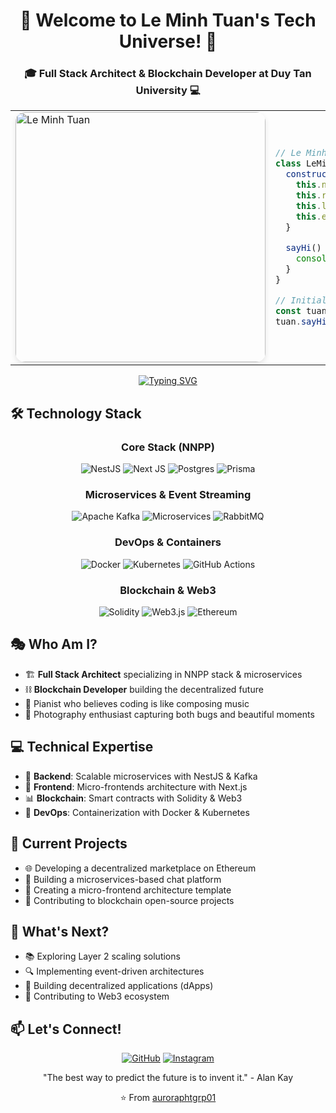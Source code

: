 <div align="center">
  <h1>🚀 Welcome to Le Minh Tuan's Tech Universe! 🌟</h1>
  <h3>🎓 Full Stack Architect & Blockchain Developer at Duy Tan University 💻</h3>
</div>

<table>
<tr>
  <td width="80%">
<img src="https://i.imgur.com/PF8DAH6.jpg" width="400"  alt="Le Minh Tuan" style="border-radius: 15px; box-shadow: 0 4px 8px rgba(0, 0, 0, 0.1); object-fit: cover;">
</td>
<td width="20%">

```js
// Le Minh Tuan: A Human-Readable Introduction
class LeMinhTuan {
  constructor() {
    this.name = "Lê Minh Tuấn";
    this.role = "Web Developer in Training";
    this.language_spoken = ["vi_VN", "en_US"];
    this.education = "Software Engineering @ Duy Tan University";
  }

  sayHi() {
    console.log("Thanks for dropping by! Let's create something amazing together!");
  }
}

// Initialize Tuan
const tuan = new LeMinhTuan();
tuan.sayHi();
```

</td>

</tr>
</table>

<div align="center">
  
[![Typing SVG](https://readme-typing-svg.herokuapp.com?font=Fira+Code&pause=1000&color=36BCF7FF&center=true&vCenter=true&width=435&lines=Full+Stack+Developer;Blockchain+Developer;Microservices+Architect;Web3+Enthusiast)](https://git.io/typing-svg)

</div>

## 🛠️ Technology Stack

<div align="center">
  
### Core Stack (NNPP)
![NestJS](https://img.shields.io/badge/nestjs-%23E0234E.svg?style=for-the-badge&logo=nestjs&logoColor=white)
![Next JS](https://img.shields.io/badge/Next-black?style=for-the-badge&logo=next.js&logoColor=white)
![Postgres](https://img.shields.io/badge/postgres-%23316192.svg?style=for-the-badge&logo=postgresql&logoColor=white)
![Prisma](https://img.shields.io/badge/Prisma-3982CE?style=for-the-badge&logo=Prisma&logoColor=white)

### Microservices & Event Streaming
![Apache Kafka](https://img.shields.io/badge/Apache%20Kafka-000?style=for-the-badge&logo=apachekafka)
![Microservices](https://img.shields.io/badge/Microservices-FF6C37?style=for-the-badge&logo=microservices&logoColor=white)
![RabbitMQ](https://img.shields.io/badge/RabbitMQ-FF6600?style=for-the-badge&logo=rabbitmq&logoColor=white)

### DevOps & Containers
![Docker](https://img.shields.io/badge/docker-%230db7ed.svg?style=for-the-badge&logo=docker&logoColor=white)
![Kubernetes](https://img.shields.io/badge/kubernetes-%23326ce5.svg?style=for-the-badge&logo=kubernetes&logoColor=white)
![GitHub Actions](https://img.shields.io/badge/github%20actions-%232671E5.svg?style=for-the-badge&logo=githubactions&logoColor=white)

### Blockchain & Web3
![Solidity](https://img.shields.io/badge/Solidity-%23363636.svg?style=for-the-badge&logo=solidity&logoColor=white)
![Web3.js](https://img.shields.io/badge/web3.js-F16822?style=for-the-badge&logo=web3.js&logoColor=white)
![Ethereum](https://img.shields.io/badge/Ethereum-3C3C3D?style=for-the-badge&logo=Ethereum&logoColor=white)

</div>

## 🎭 Who Am I?
- 🏗️ **Full Stack Architect** specializing in NNPP stack & microservices
- ⛓️ **Blockchain Developer** building the decentralized future
- 🎹 Pianist who believes coding is like composing music
- 📸 Photography enthusiast capturing both bugs and beautiful moments

## 💻 Technical Expertise
- 🎯 **Backend**: Scalable microservices with NestJS & Kafka
- 🎨 **Frontend**: Micro-frontends architecture with Next.js
- 📊 **Blockchain**: Smart contracts with Solidity & Web3
- 🔗 **DevOps**: Containerization with Docker & Kubernetes

## 🚀 Current Projects
- 🌐 Developing a decentralized marketplace on Ethereum
- 📱 Building a microservices-based chat platform
- 🎨 Creating a micro-frontend architecture template
- 🔗 Contributing to blockchain open-source projects

## 🎯 What's Next?
- 📚 Exploring Layer 2 scaling solutions
- 🔍 Implementing event-driven architectures
- 🌟 Building decentralized applications (dApps)
- 🤝 Contributing to Web3 ecosystem

## 📫 Let's Connect!
<div align="center">
  
[![GitHub](https://img.shields.io/badge/GitHub-100000?style=for-the-badge&logo=github&logoColor=white)](https://github.com/auroraphtgrp01)
[![Instagram](https://img.shields.io/badge/Instagram-E4405F?style=for-the-badge&logo=instagram&logoColor=white)](https://instagram.com/auroraphtgrp01)

</div>

<div align="center">
  
 "The best way to predict the future is to invent it." - Alan Kay

⭐️ From [auroraphtgrp01](https://github.com/auroraphtgrp01)

</div>
